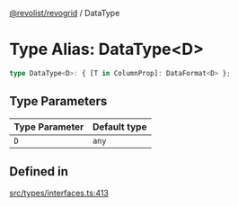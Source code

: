 [@revolist/revogrid](README.md) / DataType

# Type Alias: DataType\<D\>

```ts
type DataType<D>: { [T in ColumnProp]: DataFormat<D> };
```

## Type Parameters

| Type Parameter | Default type |
| ------ | ------ |
| `D` | `any` |

## Defined in

[src/types/interfaces.ts:413](https://github.com/revolist/revogrid/blob/e9570f9d5c0f862a9433b930661de46c89a93bd7/src/types/interfaces.ts#L413)
